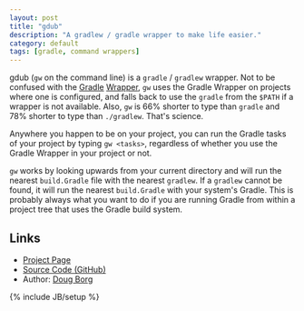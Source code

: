 ```yaml
---
layout: post
title: "gdub"
description: "A gradlew / gradle wrapper to make life easier."
category: default
tags: [gradle, command wrappers]
---
```

gdub (`gw` on the command line) is a `gradle` / `gradlew` wrapper. Not to be
confused with the [Gradle][] [Wrapper][], `gw` uses the Gradle Wrapper on
projects where one is configured, and falls back to use the `gradle` from the
`$PATH` if a wrapper is not available. Also, `gw` is 66% shorter to type than
`gradle` and 78% shorter to type than `./gradlew`. That's science.

[Gradle]:  http://www.gradle.org
[Wrapper]: http://www.gradle.org/docs/current/userguide/gradle_wrapper.html

Anywhere you happen to be on your project, you can run the Gradle tasks of your
project by typing `gw <tasks>`, regardless of whether you use the Gradle Wrapper
in your project or not.

`gw` works by looking upwards from your current directory and will run the
nearest `build.Gradle` file with the nearest `gradlew`. If a `gradlew` cannot be
found, it will run the nearest `build.Gradle` with your system's Gradle. This is
probably always what you want to do if you are running Gradle from within a
project tree that uses the Gradle build system.

## Links

* [Project Page](http://gdub.rocks)
* [Source Code (GitHub)](https://github.com/dougborg/gdub)
* Author: [Doug Borg](http://dougborg.org)

{% include JB/setup %}
